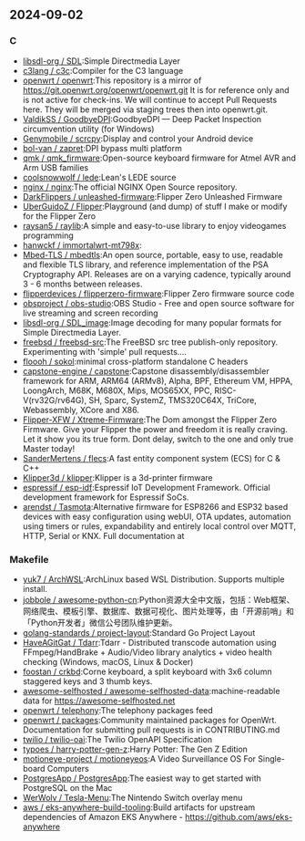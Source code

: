 ## 2024-09-02

### C

* [libsdl-org / SDL](https://github.com/libsdl-org/SDL):Simple Directmedia Layer
* [c3lang / c3c](https://github.com/c3lang/c3c):Compiler for the C3 language
* [openwrt / openwrt](https://github.com/openwrt/openwrt):This repository is a mirror of https://git.openwrt.org/openwrt/openwrt.git It is for reference only and is not active for check-ins. We will continue to accept Pull Requests here. They will be merged via staging trees then into openwrt.git.
* [ValdikSS / GoodbyeDPI](https://github.com/ValdikSS/GoodbyeDPI):GoodbyeDPI — Deep Packet Inspection circumvention utility (for Windows)
* [Genymobile / scrcpy](https://github.com/Genymobile/scrcpy):Display and control your Android device
* [bol-van / zapret](https://github.com/bol-van/zapret):DPI bypass multi platform
* [qmk / qmk_firmware](https://github.com/qmk/qmk_firmware):Open-source keyboard firmware for Atmel AVR and Arm USB families
* [coolsnowwolf / lede](https://github.com/coolsnowwolf/lede):Lean's LEDE source
* [nginx / nginx](https://github.com/nginx/nginx):The official NGINX Open Source repository.
* [DarkFlippers / unleashed-firmware](https://github.com/DarkFlippers/unleashed-firmware):Flipper Zero Unleashed Firmware
* [UberGuidoZ / Flipper](https://github.com/UberGuidoZ/Flipper):Playground (and dump) of stuff I make or modify for the Flipper Zero
* [raysan5 / raylib](https://github.com/raysan5/raylib):A simple and easy-to-use library to enjoy videogames programming
* [hanwckf / immortalwrt-mt798x](https://github.com/hanwckf/immortalwrt-mt798x):
* [Mbed-TLS / mbedtls](https://github.com/Mbed-TLS/mbedtls):An open source, portable, easy to use, readable and flexible TLS library, and reference implementation of the PSA Cryptography API. Releases are on a varying cadence, typically around 3 - 6 months between releases.
* [flipperdevices / flipperzero-firmware](https://github.com/flipperdevices/flipperzero-firmware):Flipper Zero firmware source code
* [obsproject / obs-studio](https://github.com/obsproject/obs-studio):OBS Studio - Free and open source software for live streaming and screen recording
* [libsdl-org / SDL_image](https://github.com/libsdl-org/SDL_image):Image decoding for many popular formats for Simple Directmedia Layer.
* [freebsd / freebsd-src](https://github.com/freebsd/freebsd-src):The FreeBSD src tree publish-only repository. Experimenting with 'simple' pull requests....
* [floooh / sokol](https://github.com/floooh/sokol):minimal cross-platform standalone C headers
* [capstone-engine / capstone](https://github.com/capstone-engine/capstone):Capstone disassembly/disassembler framework for ARM, ARM64 (ARMv8), Alpha, BPF, Ethereum VM, HPPA, LoongArch, M68K, M680X, Mips, MOS65XX, PPC, RISC-V(rv32G/rv64G), SH, Sparc, SystemZ, TMS320C64X, TriCore, Webassembly, XCore and X86.
* [Flipper-XFW / Xtreme-Firmware](https://github.com/Flipper-XFW/Xtreme-Firmware):The Dom amongst the Flipper Zero Firmware. Give your Flipper the power and freedom it is really craving. Let it show you its true form. Dont delay, switch to the one and only true Master today!
* [SanderMertens / flecs](https://github.com/SanderMertens/flecs):A fast entity component system (ECS) for C & C++
* [Klipper3d / klipper](https://github.com/Klipper3d/klipper):Klipper is a 3d-printer firmware
* [espressif / esp-idf](https://github.com/espressif/esp-idf):Espressif IoT Development Framework. Official development framework for Espressif SoCs.
* [arendst / Tasmota](https://github.com/arendst/Tasmota):Alternative firmware for ESP8266 and ESP32 based devices with easy configuration using webUI, OTA updates, automation using timers or rules, expandability and entirely local control over MQTT, HTTP, Serial or KNX. Full documentation at

### Makefile

* [yuk7 / ArchWSL](https://github.com/yuk7/ArchWSL):ArchLinux based WSL Distribution. Supports multiple install.
* [jobbole / awesome-python-cn](https://github.com/jobbole/awesome-python-cn):Python资源大全中文版，包括：Web框架、网络爬虫、模板引擎、数据库、数据可视化、图片处理等，由「开源前哨」和「Python开发者」微信公号团队维护更新。
* [golang-standards / project-layout](https://github.com/golang-standards/project-layout):Standard Go Project Layout
* [HaveAGitGat / Tdarr](https://github.com/HaveAGitGat/Tdarr):Tdarr - Distributed transcode automation using FFmpeg/HandBrake + Audio/Video library analytics + video health checking (Windows, macOS, Linux & Docker)
* [foostan / crkbd](https://github.com/foostan/crkbd):Corne keyboard, a split keyboard with 3x6 column staggered keys and 3 thumb keys.
* [awesome-selfhosted / awesome-selfhosted-data](https://github.com/awesome-selfhosted/awesome-selfhosted-data):machine-readable data for https://awesome-selfhosted.net
* [openwrt / telephony](https://github.com/openwrt/telephony):The telephony packages feed
* [openwrt / packages](https://github.com/openwrt/packages):Community maintained packages for OpenWrt. Documentation for submitting pull requests is in CONTRIBUTING.md
* [twilio / twilio-oai](https://github.com/twilio/twilio-oai):The Twilio OpenAPI Specification
* [typoes / harry-potter-gen-z](https://github.com/typoes/harry-potter-gen-z):Harry Potter: The Gen Z Edition
* [motioneye-project / motioneyeos](https://github.com/motioneye-project/motioneyeos):A Video Surveillance OS For Single-board Computers
* [PostgresApp / PostgresApp](https://github.com/PostgresApp/PostgresApp):The easiest way to get started with PostgreSQL on the Mac
* [WerWolv / Tesla-Menu](https://github.com/WerWolv/Tesla-Menu):The Nintendo Switch overlay menu
* [aws / eks-anywhere-build-tooling](https://github.com/aws/eks-anywhere-build-tooling):Build artifacts for upstream dependencies of Amazon EKS Anywhere - https://github.com/aws/eks-anywhere

